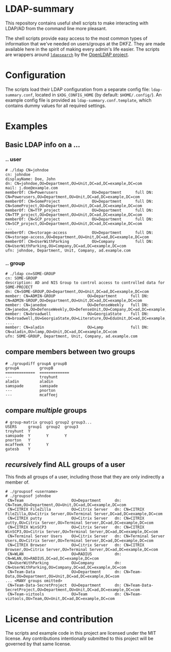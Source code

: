 # LDAP-summary

This repository contains useful shell scripts to make interacting with LDAP/AD from the command line more pleasant.

The shell scripts provide easy access to the most common types of information that we've needed on users/groups at the DKFZ.
They are made available here in the spirit of making every admin's life easier.
The scripts are wrappers around [`ldapsearch`](https://linux.die.net/man/1/ldapsearch) by the [OpenLDAP project](https://www.openldap.org/).

# Configuration

The scripts load their LDAP configuration from a separate config file: `ldap-summary.conf`, located in `$XDG_CONFIG_HOME` (by default: `$HOME/.config/`).
An example config file is provided as `ldap-summary.conf.template`, which contains dummy values for all required settings.

# Examples

## Basic LDAP info on a ...
### .. user
```
# ./ldap CN=johndoe
cn: johndoe
displayName: Doe, John
dn: CN=johndoe,OU=Department,OU=Unit,DC=ad,DC=example,DC=com
mail: j.doe@example.com
memberOf: CN=Powerusers               OU=Department      full DN: CN=Powerusers,OU=Department,OU=Unit,DC=ad,DC=example,DC=com
memberOf: CN=SomeProject              OU=Department      full DN: CN=SomeProject,OU=Department,OU=Unit,DC=ad,DC=example,DC=com
memberOf: CN=TTP_project              OU=Department      full DN: CN=TTP_project,OU=Department,OU=Unit,DC=ad,DC=example,DC=com
memberOf: CN=SCP_project              OU=Department      full DN: CN=SCP_project,OU=Department,OU=Unit,DC=ad,DC=example,DC=com
...
memberOf: CN=storage-access           OU=Department      full DN: CN=storage-access,OU=Department,OU=Unit,DC=ad,DC=example,DC=com
memberOf: CN=UserWithParking          OU=Company         full DN: CN=UserWithParking,OU=Company,DC=ad,DC=example,DC=com
ufn: johndoe, Department, Unit, Company, ad.example.com
```
### .. group
```
# ./ldap cn=SOME-GROUP
cn: SOME-GROUP
description: AD and NIS Group to control access to controlled data for SOME-PROJECT
dn: CN=SOME-GROUP,OU=Department,OU=Unit,DC=ad,DC=example,DC=com
member: CN=ADMIN-GROUP              OU=Department      full DN: CN=ADMIN-GROUP,OU=Department,OU=Unit,DC=ad,DC=example,DC=com
member: CN=janedoe                  OU=DefenseWeekly   full DN: CN=janedoe,OU=DefenseWeekly,OU=DefenseUnit,OU=Company,DC=ad,DC=example,DC=com
member: CN=broadwell                OU=GeorgiaState    full DN: CN=broadwell,OU=GeorgiaState,OU=Literature,OU=EduUnit,DC=ad,DC=example,DC=com
....
member: CN=aladin                   OU=Lamp            full DN: CN=aladin,OU=lamp,OU=Unit,DC=ad,DC=example,DC=com
ufn: SOME-GROUP, Department, Unit, Company, ad.example.com

```


## compare members between two groups
```
# ./groupdiff groupA groupB
groupA         groupB
=============  =============
---            troyhunt
aladin         aladin
samspade       samspade
---            pnorton
---            mcaffeej
```

## compare _multiple_ groups
```
# group-matrix group1 group2 group3...
USERS     group1  group2  group3
troyhunt  Y
samspade  Y       Y       Y
pnorton   Y
mcaffeek  Y       Y
gatesb    Y
```

## _recursively_ find ALL groups of a user ##
This finds all groups of a user, including those that they are only indirectly a member of.
```
# ./groupsof <username>
# ./groupsof johndoe
 CN=Team                     OU=Department      dn: CN=Team,OU=Department,OU=Unit,DC=ad,DC=example,DC=com
 CN=CITRIX FileZilla         OU=Citrix Server   dn: CN=CITRIX FileZilla,OU=Citrix Server,OU=Terminal Server,DC=ad,DC=example,DC=com
 CN=CITRIX putty             OU=Citrix Server   dn: CN=CITRIX putty,OU=Citrix Server,OU=Terminal Server,DC=ad,DC=example,DC=com
 CN=CITRIX WinSCP3           OU=Citrix Server   dn: CN=CITRIX WinSCP3,OU=Citrix Server,OU=Terminal Server,DC=ad,DC=example,DC=com
 CN=Terminal Server Users    OU=Citrix Server   dn: CN=Terminal Server Users,OU=Citrix Server,OU=Terminal Server,DC=ad,DC=example,DC=com
 CN=CITRIX Browser           OU=Citrix Server   dn: CN=CITRIX Browser,OU=Citrix Server,OU=Terminal Server,DC=ad,DC=example,DC=com
 CN=WLAN                     OU=RADIUS          dn: CN=WLAN,OU=RADIUS,DC=ad,DC=example,DC=com
 CN=UserWithParking          OU=Company         dn: CN=UserWithParking,OU=Company,DC=ad,DC=example,DC=com
 CN=Team-Data                OU=Department      dn: CN=Team-Data,OU=Department,OU=Unit,DC=ad,DC=example,DC=com
... <MANY groups omitted>
 CN=Team-Data-SecretProject  OU=Department      dn: CN=Team-Data-SecretProject,OU=Department,OU=Unit,DC=ad,DC=example,DC=com
 CN=Team-viztools            OU=Team            dn: CN=Team-viztools,OU=Team,OU=Unit,DC=ad,DC=example,DC=com
```

# License and contribution

The scripts and example code in this project are licensed under the MIT license.
Any contributions intentionally submitted to this project will be governed by that same license.
